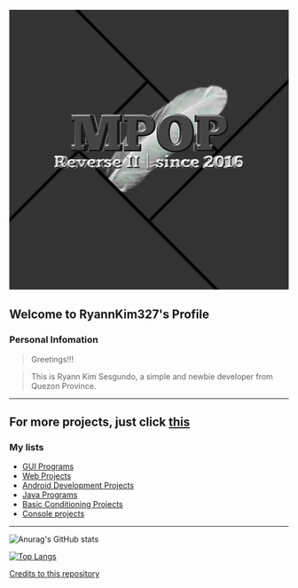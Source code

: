 ![Image](img/dp.jpg)
## Welcome to RyannKim327's Profile

### Personal Infomation
> Greetings!!!

> This is Ryann Kim Sesgundo, a simple and newbie developer from Quezon Province.

---
For more projects, just click [this](https://github.com/stars/RyannKim327/lists/my-repos)
---

### My lists
- [GUI Programs](https://github.com/stars/RyannKim327/lists/gui)
- [Web Projects](https://github.com/stars/RyannKim327/lists/my-web-projects)
- [Android Development Projects](https://github.com/stars/RyannKim327/lists/android-development)
- [Java Programs](https://github.com/stars/RyannKim327/lists/my-java-programs)
- [Basic Conditioning Projects](https://github.com/stars/RyannKim327/lists/basic-conditioning)
- [Console projects](https://github.com/stars/RyannKim327/lists/console-projects)
---

![Anurag's GitHub stats](https://github-readme-stats.vercel.app/api?username=ryannkim327&show_icons=true&theme=monokai)


[![Top Langs](https://github-readme-stats.vercel.app/api/top-langs/?username=ryannkim327&layout=compact&theme=monokai)](https://github.com/RyannKim327/RyannKim327)

[Credits to this repository](https://github.com/anuraghazra/github-readme-stats#github-stats-card)
